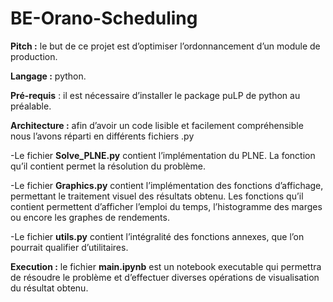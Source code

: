 # BE-Orano-Scheduling

**Pitch :** le but de ce projet est d’optimiser l’ordonnancement d’un module de production. 

**Langage :** python.

**Pré-requis** : il est nécessaire d’installer le package puLP de python au préalable. 

**Architecture :** afin d’avoir un code lisible et facilement compréhensible nous l’avons réparti en différents fichiers .py 

-Le fichier **Solve_PLNE.py** contient l’implémentation du PLNE. La fonction qu’il contient permet la résolution du problème.

-Le fichier **Graphics.py** contient l’implémentation des fonctions d’affichage, permettant le traitement visuel des résultats obtenu. Les fonctions qu’il contient permettent d’afficher l’emploi du temps, l’histogramme des marges ou encore les graphes de rendements. 

-Le fichier **utils.py** contient l’intégralité des fonctions annexes, que l’on pourrait qualifier d’utilitaires.

**Execution :** le fichier **main.ipynb** est un notebook executable qui permettra de résoudre le problème et d’effectuer diverses opérations de visualisation du résultat obtenu.